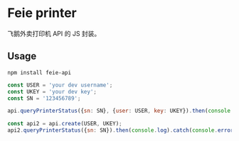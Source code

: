 # Feie printer

飞鹅外卖打印机 API 的 JS 封装。

## Usage

```shell script
npm install feie-api
```

```javascript
const USER = 'your dev username';
const UKEY = 'your dev key';
const SN = '123456789';

api.queryPrinterStatus({sn: SN}, {user: USER, key: UKEY}).then(console.log).catch(console.error);

const api2 = api.create(USER, UKEY);
api2.queryPrinterStatus({sn: SN}).then(console.log).catch(console.error);

```